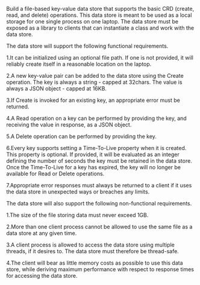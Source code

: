 

Build a file-based key-value data store that supports the basic CRD (create, read, and delete) operations. This data store is meant to be used as a local storage for one single process on one laptop. The data store must be exposed as a library to clients that can instantiate a class and work with the data store.

The data store will support the following functional requirements.

  1.It can be initialized using an optional file path. If one is not provided, it will reliably create itself in a reasonable location on the laptop.

  2.A new key-value pair can be added to the data store using the Create operation. The key is always a string - capped at 32chars. The value is always a JSON object - capped at     16KB.

  3.If Create is invoked for an existing key, an appropriate error must be returned.

  4.A Read operation on a key can be performed by providing the key, and receiving the value in response, as a JSON object.

  5.A Delete operation can be performed by providing the key.

  6.Every key supports setting a Time-To-Live property when it is created. This property is optional. If provided, it will be evaluated as an integer defining the number of          seconds the key must be retained in the data store. Once the Time-To-Live for a key has expired, the key will no longer be available for Read or Delete operations.

  7.Appropriate error responses must always be returned to a client if it uses the data store in unexpected ways or breaches any limits.

  The data store will also support the following non-functional requirements.

1.The size of the file storing data must never exceed 1GB.

2.More than one client process cannot be allowed to use the same file as a data store at any given time.

3.A client process is allowed to access the data store using multiple threads, if it desires to. The data store must therefore be thread-safe.

4.The client will bear as little memory costs as possible to use this data store, while deriving maximum performance with respect to response times for accessing the data store.
